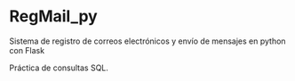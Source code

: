 # RegMail_py
Sistema de registro de correos electrónicos y envío de mensajes en python con Flask

Práctica de consultas SQL. 
